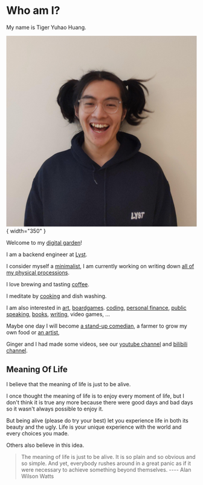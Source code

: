 # Who am I?

My name is Tiger Yuhao Huang.

![me](images/me.jpg){ width="350" }

Welcome to my [digital garden](digital-garden.md)!

I am a backend engineer at [Lyst](https://www.lyst.com).

I consider myself a [minimalist](minimalism.md), I am currently working on writing down [all of my physical processions](all-things.md).

I love brewing and tasting [coffee](index-coffee.md).

I meditate by [cooking](cooking.md) and dish washing.

I am also interested in
 [art](art.md),
 [boardgames](boardgame.md).
 [coding](https://github.com/ynotstartups),
 [personal finance](https://www.bilibili.com/video/BV1u54y1x7zF),
 [public speaking](https://www.bilibili.com/video/BV1u54y1x7zF),
 [books](reading.md),
 [writing](digital-garden.md),
 video games,
 ... 

Maybe one day I will become [a stand-up comedian](stand-up-comedy.md), a farmer to grow my own food or [an artist](artist.md),

Ginger and I had made some videos, see our [youtube channel](https://www.youtube.com/channel/UCQE6i7tcSbBQMD8KSeUQYvQ) and [bilibili channel](https://space.bilibili.com/1281157300).

## Meaning Of Life

I believe that the meaning of life is just to be alive.

I once thought the meaning of life is to enjoy every moment of life, but I don't think it is true any more because there were good days and bad days so it wasn't always possible to enjoy it.

But being alive (please do try your best) let you experience life in both its beauty and the ugly. Life is your unique experience with the world and every choices you made.

Others also believe in this idea.

> The meaning of life is just to be alive. It is so plain and so obvious and so simple. And yet, everybody rushes around in a great panic as if it were necessary to achieve something beyond themselves.
> ---- Alan Wilson Watts
